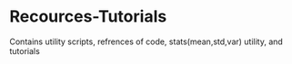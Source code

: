 # Recources-Tutorials
Contains utility scripts, refrences of code, stats(mean,std,var) utility, and tutorials
